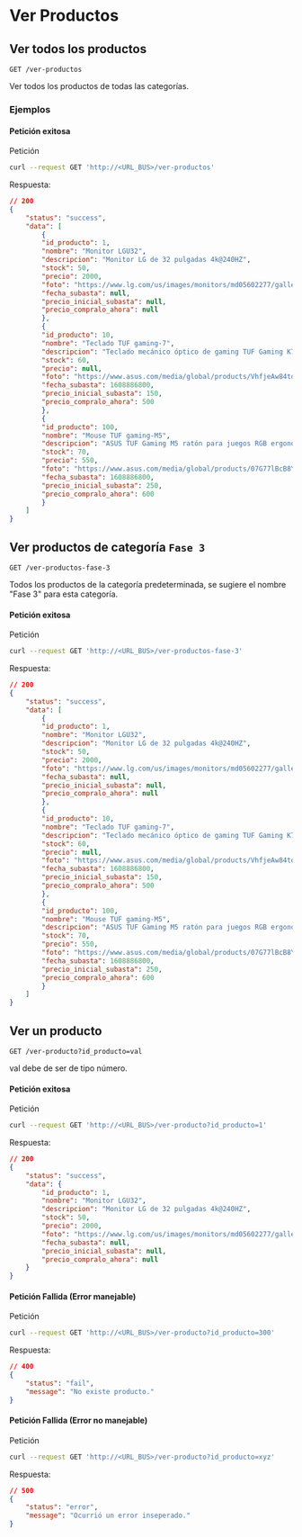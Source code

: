 # Ver Productos

## Ver todos los productos <a name="ver-todos-los-productos"></a>
`GET /ver-productos`

Ver todos los productos de todas las categorías.

### Ejemplos

#### Petición exitosa

Petición

``` sh
curl --request GET 'http://<URL_BUS>/ver-productos'
```

Respuesta:

``` json
// 200
{
    "status": "success",
    "data": [
        {
        "id_producto": 1,
        "nombre": "Monitor LGU32",
        "descripcion": "Monitor LG de 32 pulgadas 4k@240HZ",
        "stock": 50,
        "precio": 2000,
        "foto": "https://www.lg.com/us/images/monitors/md05602277/gallery/1100-1.jpg",
        "fecha_subasta": null,
        "precio_inicial_subasta": null,
        "precio_compralo_ahora": null
        },
        {
        "id_producto": 10,
        "nombre": "Teclado TUF gaming-7",
        "descripcion": "Teclado mecánico óptico de gaming TUF Gaming K7 con resistencia IP56 contra polvo y líquidos, aluminio aeronáutico e iluminación Aura Sync",
        "stock": 60,
        "precio": null,
        "foto": "https://www.asus.com/media/global/products/VhfjeAw84tomuPVC/P_setting_xxx_0_90_end_500.png",
        "fecha_subasta": 1608886800,
        "precio_inicial_subasta": 150,
        "precio_compralo_ahora": 500
        },
        {
        "id_producto": 100,
        "nombre": "Mouse TUF gaming-M5",
        "descripcion": "ASUS TUF Gaming M5 ratón para juegos RGB ergonómico con sensor óptico de nivel de juego, recubrimiento duradero, interruptores Omron para uso rudo e iluminación Aura Sync",
        "stock": 70,
        "precio": 550,
        "foto": "https://www.asus.com/media/global/products/07G77lBcB8Yo5R8y/P_setting_000_1_90_end_500.png",
        "fecha_subasta": 1608886800,
        "precio_inicial_subasta": 250,
        "precio_compralo_ahora": 600
        }
    ]
}
```

## Ver productos de categoría `Fase 3` <a name="ver-productos-fase-3"></a>
`GET /ver-productos-fase-3`

Todos los productos de la categoría predeterminada, se sugiere el nombre "Fase 3" para esta categoría.

#### Petición exitosa

Petición

``` sh
curl --request GET 'http://<URL_BUS>/ver-productos-fase-3'
```

Respuesta:

``` json
// 200
{
    "status": "success",
    "data": [
        {
        "id_producto": 1,
        "nombre": "Monitor LGU32",
        "descripcion": "Monitor LG de 32 pulgadas 4k@240HZ",
        "stock": 50,
        "precio": 2000,
        "foto": "https://www.lg.com/us/images/monitors/md05602277/gallery/1100-1.jpg",
        "fecha_subasta": null,
        "precio_inicial_subasta": null,
        "precio_compralo_ahora": null
        },
        {
        "id_producto": 10,
        "nombre": "Teclado TUF gaming-7",
        "descripcion": "Teclado mecánico óptico de gaming TUF Gaming K7 con resistencia IP56 contra polvo y líquidos, aluminio aeronáutico e iluminación Aura Sync",
        "stock": 60,
        "precio": null,
        "foto": "https://www.asus.com/media/global/products/VhfjeAw84tomuPVC/P_setting_xxx_0_90_end_500.png",
        "fecha_subasta": 1608886800,
        "precio_inicial_subasta": 150,
        "precio_compralo_ahora": 500
        },
        {
        "id_producto": 100,
        "nombre": "Mouse TUF gaming-M5",
        "descripcion": "ASUS TUF Gaming M5 ratón para juegos RGB ergonómico con sensor óptico de nivel de juego, recubrimiento duradero, interruptores Omron para uso rudo e iluminación Aura Sync",
        "stock": 70,
        "precio": 550,
        "foto": "https://www.asus.com/media/global/products/07G77lBcB8Yo5R8y/P_setting_000_1_90_end_500.png",
        "fecha_subasta": 1608886800,
        "precio_inicial_subasta": 250,
        "precio_compralo_ahora": 600
        }
    ]
}
```

## Ver un producto <a name="ver-producto"></a>
`GET /ver-producto?id_producto=val`

val debe de ser de tipo número.

#### Petición exitosa

Petición

``` sh
curl --request GET 'http://<URL_BUS>/ver-producto?id_producto=1'
```

Respuesta:

``` json
// 200
{
    "status": "success",
    "data": {
        "id_producto": 1,
        "nombre": "Monitor LGU32",
        "descripcion": "Monitor LG de 32 pulgadas 4k@240HZ",
        "stock": 50,
        "precio": 2000,
        "foto": "https://www.lg.com/us/images/monitors/md05602277/gallery/1100-1.jpg",
        "fecha_subasta": null,
        "precio_inicial_subasta": null,
        "precio_compralo_ahora": null
    }
}
```

#### Petición Fallida (Error manejable)

Petición

``` sh
curl --request GET 'http://<URL_BUS>/ver-producto?id_producto=300'
```

Respuesta:

``` json
// 400
{
    "status": "fail",
    "message": "No existe producto."
}
```

#### Petición Fallida (Error no manejable)

Petición

``` sh
curl --request GET 'http://<URL_BUS>/ver-producto?id_producto=xyz'
```

Respuesta:

``` json
// 500
{
    "status": "error",
    "message": "Ocurrió un error inseperado."
}
```